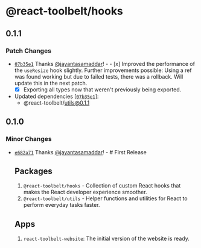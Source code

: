 # @react-toolbelt/hooks

## 0.1.1

### Patch Changes

- [`07b35e1`](https://github.com/jayantasamaddar/react-toolbelt/commit/07b35e1a217e8aa996064798dc9d13e89d9b4f49)
  Thanks [@jayantasamaddar](https://github.com/jayantasamaddar)! - - [x]
  Improved the performance of the `useResize` hook slightly. Further
  improvements possible: Using a ref was found working but due to failed tests,
  there was a rollback. Will update this in the next patch.
  - [x] Exporting all types now that weren't previously being exported.
- Updated dependencies
  [[`07b35e1`](https://github.com/jayantasamaddar/react-toolbelt/commit/07b35e1a217e8aa996064798dc9d13e89d9b4f49)]:
  - @react-toolbelt/utils@0.1.1

## 0.1.0

### Minor Changes

- [`e682a71`](https://github.com/jayantasamaddar/react-toolbelt/commit/e682a71b5fc78294b5756a4bc607cad5cb5ceaf6)
  Thanks [@jayantasamaddar](https://github.com/jayantasamaddar)! - # First
  Release

  ## Packages

  1. `@react-toolbelt/hooks` - Collection of custom React hooks that makes the
     React developer experience smoother.
  2. `@react-toolbelt/utils` - Helper functions and utilities for React to
     perform everyday tasks faster.

  ## Apps

  1. `react-toolbelt-website`: The initial version of the website is ready.

